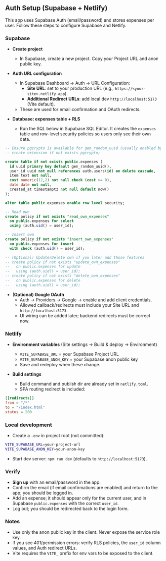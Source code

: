 ## Auth Setup (Supabase + Netlify)

This app uses Supabase Auth (email/password) and stores expenses per user. Follow these steps to configure Supabase and Netlify.

### Supabase

- **Create project**
  - In Supabase, create a new project. Copy your Project URL and anon public key.

- **Auth URL configuration**
  - In Supabase Dashboard → Auth → URL Configuration:
    - **Site URL**: set to your production URL (e.g., `https://<your-site>.netlify.app`).
    - **Additional Redirect URLs**: add local dev `http://localhost:5173` (Vite default).
  - These are used for email confirmation and OAuth redirects.

- **Database: expenses table + RLS**
  - Run the SQL below in Supabase SQL Editor. It creates the `expenses` table and row-level security policies so users only see their own data.

```sql
-- Ensure pgcrypto is available for gen_random_uuid (usually enabled by default in Supabase)
-- create extension if not exists pgcrypto;

create table if not exists public.expenses (
  id uuid primary key default gen_random_uuid(),
  user_id uuid not null references auth.users(id) on delete cascade,
  item text not null,
  cost numeric(12,2) not null check (cost >= 0),
  date date not null,
  created_at timestamptz not null default now()
);

alter table public.expenses enable row level security;

-- Read own
create policy if not exists "read_own_expenses"
  on public.expenses for select
  using (auth.uid() = user_id);

-- Insert own
create policy if not exists "insert_own_expenses"
  on public.expenses for insert
  with check (auth.uid() = user_id);

-- (Optional) Update/Delete own if you later add those features
-- create policy if not exists "update_own_expenses"
--   on public.expenses for update
--   using (auth.uid() = user_id);
-- create policy if not exists "delete_own_expenses"
--   on public.expenses for delete
--   using (auth.uid() = user_id);
```

- **(Optional) Google OAuth**
  - Auth → Providers → Google → enable and add client credentials.
  - Allowed callback/redirects must include your Site URL and `http://localhost:5173`.
  - UI wiring can be added later; backend redirects must be correct now.

### Netlify

- **Environment variables** (Site settings → Build & deploy → Environment)
  - `VITE_SUPABASE_URL` = your Supabase Project URL
  - `VITE_SUPABASE_ANON_KEY` = your Supabase anon public key
  - Save and redeploy when these change.

- **Build settings**
  - Build command and publish dir are already set in `netlify.toml`.
  - SPA routing redirect is included:

```toml
[[redirects]]
from = "/*"
to = "/index.html"
status = 200
```

### Local development

- Create a `.env` in project root (not committed):

```bash
VITE_SUPABASE_URL=your-project-url
VITE_SUPABASE_ANON_KEY=your-anon-key
```

- Start dev server: `npm run dev` (defaults to `http://localhost:5173`).

### Verify

- **Sign up** with an email/password in the app.
- Confirm the email (if email confirmations are enabled) and return to the app; you should be logged in.
- Add an expense; it should appear only for the current user, and in Supabase `public.expenses` with the correct `user_id`.
- Log out; you should be redirected back to the login form.

### Notes

- Use only the anon public key in the client. Never expose the service role key.
- If you see 401/permission errors: verify RLS policies, the `user_id` column values, and Auth redirect URLs.
- Vite requires the `VITE_` prefix for env vars to be exposed to the client.